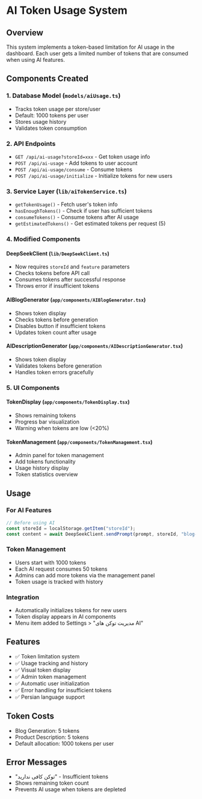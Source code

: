 # AI Token Usage System

## Overview
This system implements a token-based limitation for AI usage in the dashboard. Each user gets a limited number of tokens that are consumed when using AI features.

## Components Created

### 1. Database Model (`models/aiUsage.ts`)
- Tracks token usage per store/user
- Default: 1000 tokens per user
- Stores usage history
- Validates token consumption

### 2. API Endpoints
- `GET /api/ai-usage?storeId=xxx` - Get token usage info
- `POST /api/ai-usage` - Add tokens to user account
- `POST /api/ai-usage/consume` - Consume tokens
- `POST /api/ai-usage/initialize` - Initialize tokens for new users

### 3. Service Layer (`lib/aiTokenService.ts`)
- `getTokenUsage()` - Fetch user's token info
- `hasEnoughTokens()` - Check if user has sufficient tokens
- `consumeTokens()` - Consume tokens after AI usage
- `getEstimatedTokens()` - Get estimated tokens per request (5)

### 4. Modified Components

#### DeepSeekClient (`lib/DeepSeekClient.ts`)
- Now requires `storeId` and `feature` parameters
- Checks tokens before API call
- Consumes tokens after successful response
- Throws error if insufficient tokens

#### AIBlogGenerator (`app/components/AIBlogGenerator.tsx`)
- Shows token display
- Checks tokens before generation
- Disables button if insufficient tokens
- Updates token count after usage

#### AIDescriptionGenerator (`app/components/AIDescriptionGenerator.tsx`)
- Shows token display
- Validates tokens before generation
- Handles token errors gracefully

### 5. UI Components

#### TokenDisplay (`app/components/TokenDisplay.tsx`)
- Shows remaining tokens
- Progress bar visualization
- Warning when tokens are low (<20%)

#### TokenManagement (`app/components/TokenManagement.tsx`)
- Admin panel for token management
- Add tokens functionality
- Usage history display
- Token statistics overview

## Usage

### For AI Features
```typescript
// Before using AI
const storeId = localStorage.getItem("storeId");
const content = await DeepSeekClient.sendPrompt(prompt, storeId, "blog-generation");
```

### Token Management
- Users start with 1000 tokens
- Each AI request consumes 50 tokens
- Admins can add more tokens via the management panel
- Token usage is tracked with history

### Integration
- Automatically initializes tokens for new users
- Token display appears in AI components
- Menu item added to Settings > "مدیریت توکن های AI"

## Features
- ✅ Token limitation system
- ✅ Usage tracking and history
- ✅ Visual token display
- ✅ Admin token management
- ✅ Automatic user initialization
- ✅ Error handling for insufficient tokens
- ✅ Persian language support

## Token Costs
- Blog Generation: 5 tokens
- Product Description: 5 tokens
- Default allocation: 1000 tokens per user

## Error Messages
- "توکن کافی ندارید" - Insufficient tokens
- Shows remaining token count
- Prevents AI usage when tokens are depleted